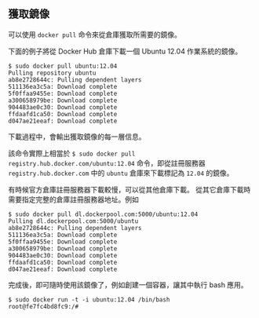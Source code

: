 ## 獲取鏡像

可以使用 `docker pull` 命令來從倉庫獲取所需要的鏡像。

下面的例子將從 Docker Hub 倉庫下載一個 Ubuntu 12.04 作業系統的鏡像。
```
$ sudo docker pull ubuntu:12.04
Pulling repository ubuntu
ab8e2728644c: Pulling dependent layers
511136ea3c5a: Download complete
5f0ffaa9455e: Download complete
a300658979be: Download complete
904483ae0c30: Download complete
ffdaafd1ca50: Download complete
d047ae21eeaf: Download complete
```
下載過程中，會輸出獲取鏡像的每一層信息。

該命令實際上相當於 `$ sudo docker pull registry.hub.docker.com/ubuntu:12.04` 命令，即從註冊服務器 `registry.hub.docker.com` 中的 `ubuntu` 倉庫來下載標記為 `12.04` 的鏡像。

有時候官方倉庫註冊服務器下載較慢，可以從其他倉庫下載。
從其它倉庫下載時需要指定完整的倉庫註冊服務器地址。例如
```
$ sudo docker pull dl.dockerpool.com:5000/ubuntu:12.04
Pulling dl.dockerpool.com:5000/ubuntu
ab8e2728644c: Pulling dependent layers
511136ea3c5a: Download complete
5f0ffaa9455e: Download complete
a300658979be: Download complete
904483ae0c30: Download complete
ffdaafd1ca50: Download complete
d047ae21eeaf: Download complete
```

完成後，即可隨時使用該鏡像了，例如創建一個容器，讓其中執行 bash 應用。
```
$ sudo docker run -t -i ubuntu:12.04 /bin/bash
root@fe7fc4bd8fc9:/#
```
